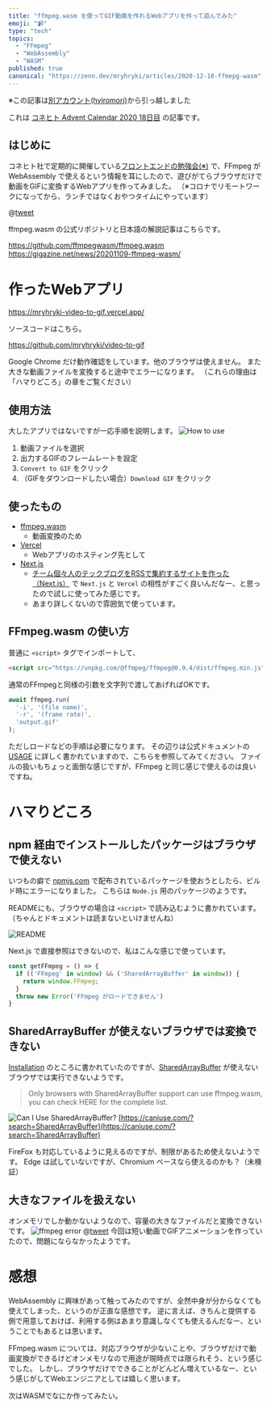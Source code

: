 ```yaml
---
title: "ffmpeg.wasm を使ってGIF動画を作れるWebアプリを作って遊んでみた"
emoji: "📹"
type: "tech"
topics:
  - "FFmpeg"
  - "WebAssembly"
  - "WASM"
published: true
canonical: "https://zenn.dev/mryhryki/articles/2020-12-18-ffmepg-wasm"
---
```


※この記事は[別アカウント(hyiromori)](https://zenn.dev/hyiromori/articles/ca4bbf1f67ae04652398)から引っ越しました

これは [コネヒト Advent Calendar 2020 18日目](https://qiita.com/advent-calendar/2020/connehito) の記事です。

## はじめに

コネヒト社で定期的に開催している[フロントエンドの勉強会(※)](https://www.wantedly.com/companies/connehito/post_articles/211397) で、FFmpeg が WebAssembly で使えるという情報を耳にしたので、遊びがてらブラウザだけで動画をGIFに変換するWebアプリを作ってみました。 
（※コロナでリモートワークになってから、ランチではなくおやつタイムにやっています）

@[tweet](https://twitter.com/mryhryki/status/1328251958788976641)

ffmpeg.wasm の公式リポジトリと日本語の解説記事はこちらです。

https://github.com/ffmpegwasm/ffmpeg.wasm
https://gigazine.net/news/20201109-ffmpeg-wasm/


# 作ったWebアプリ

https://mryhryki-video-to-gif.vercel.app/

ソースコードはこちら。

https://github.com/mryhryki/video-to-gif

Google Chrome だけ動作確認をしています。他のブラウザは使えません。 また大きな動画ファイルを変換すると途中でエラーになります。 
（これらの理由は「ハマりどころ」の章をご覧ください）

## 使用方法

大したアプリではないですが一応手順を説明します。
![How to use](https://i.gyazo.com/236042299cc18c6a6282efa82dea14b2.gif)

1. 動画ファイルを選択
2. 出力するGIFのフレームレートを設定
3. `Convert to GIF` をクリック
4. （GIFをダウンロードしたい場合）`Download GIF` をクリック

## 使ったもの

- [ffmpeg.wasm](https://github.com/ffmpegwasm/ffmpeg.wasm)
  - 動画変換のため
- [Vercel](https://vercel.com/)
  - Webアプリのホスティング先として
- [Next.js](https://nextjs.org/)
  - [チーム個々人のテックブログをRSSで集約するサイトを作った（Next.js）](https://zenn.dev/catnose99/articles/cb72a73368a547756862) で `Next.js` と `Vercel` の相性がすごく良いんだなー、と思ったので試しに使ってみた感じです。
  - あまり詳しくないので雰囲気で使っています。

## FFmpeg.wasm の使い方

普通に `<script>` タグでインポートして、

```html
<script src="https://unpkg.com/@ffmpeg/ffmpeg@0.9.4/dist/ffmpeg.min.js"></script>
```

通常のFFmpegと同様の引数を文字列で渡してあげればOKです。

```javascript
await ffmpeg.run(
  '-i', '(file name)',
  '-r', '(frame rate)',
  'output.gif'
);
```

ただしロードなどの手順は必要になります。
その辺りは公式ドキュメントの [USAGE](https://github.com/ffmpegwasm/ffmpeg.wasm#usage) に詳しく書かれていますので、こちらを参照してみてください。
ファイルの扱いもちょっと面倒な感じですが、FFmpeg と同じ感じで使えるのは良いですね。


# ハマりどころ

## npm 経由でインストールしたパッケージはブラウザで使えない

いつもの癖で [npmjs.com](https://www.npmjs.com/search?q=%40ffmpeg) で配布されているパッケージを使おうとしたら、ビルド時にエラーになりました。
こちらは `Node.js` 用のパッケージのようです。

READMEにも、ブラウザの場合は `<script>` で読み込むように書かれています。
（ちゃんとドキュメントは読まないといけませんね）

![README](https://i.gyazo.com/0c68c1353f3d47abb9455b04d7de6b9d.png)

Next.js で直接参照はできないので、私はこんな感じで使っています。

```javascript
const getFFmpeg = () => {
  if (('FFmpeg' in window) && ('SharedArrayBuffer' in window)) {
    return window.FFmpeg;
  }
  throw new Error('FFmpeg がロードできません')
}
```

## SharedArrayBuffer が使えないブラウザでは変換できない

[Installation](https://github.com/ffmpegwasm/ffmpeg.wasm#installation) のところに書かれていたのですが、[SharedArrayBuffer](https://developer.mozilla.org/ja/docs/Web/JavaScript/Reference/Global_Objects/SharedArrayBuffer) が使えないブラウザでは実行できないようです。

> Only browsers with SharedArrayBuffer support can use ffmpeg.wasm, you can check HERE for the complete list.


![Can I Use SharedArrayBuffer?](https://i.gyazo.com/ad9399ee477c2a813eaadde68d1cfb53.png)
[https://caniuse.com/?search=SharedArrayBuffer](https://caniuse.com/?search=SharedArrayBuffer)

FireFox も対応しているように見えるのですが、制限があるため使えないようです。
Edge は試していないですが、Chromium ベースなら使えるのかも？（未検証）

## 大きなファイルを扱えない

オンメモリでしか動かないようなので、容量の大きなファイルだと変換できないです。
![ffmpeg error](https://i.gyazo.com/c4ca6175c0f7642099b9e85b5b7e814f.png)
@[tweet](https://twitter.com/ko_noike/status/1326413474231095296)
今回は短い動画でGIFアニメーションを作っていたので、問題にならなかったようです。


# 感想

WebAssembly に興味があって触ってみたのですが、全然中身が分からなくても使えてしまった、というのが正直な感想です。
逆に言えば、きちんと提供する側で用意しておけば、利用する側はあまり意識しなくても使えるんだなー、ということでもあるとは思います。

FFmpeg.wasm については、対応ブラウザが少ないことや、ブラウザだけで動画変換ができるけどオンメモリなので用途が現時点では限られそう、という感じでした。
しかし、ブラウザだけでできることがどんどん増えているなー、という感じがしてWebエンジニアとしては嬉しく思います。

次はWASMでなにか作ってみたい。
